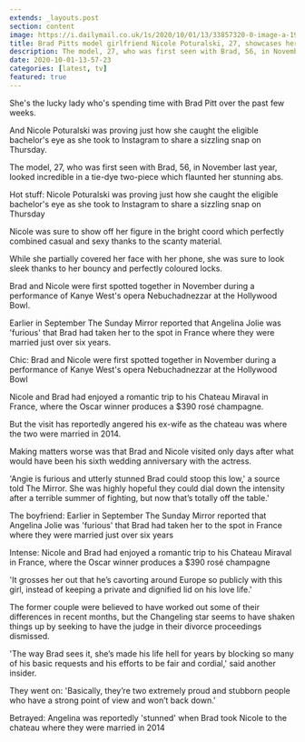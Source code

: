 ```yaml
---
extends: _layouts.post
section: content
image: https://i.dailymail.co.uk/1s/2020/10/01/13/33857320-0-image-a-19_1601556957775.jpg 
title: Brad Pitts model girlfriend Nicole Poturalski, 27, showcases her abs 
description: The model, 27, who was first seen with Brad, 56, in November last year, looked incredible in a tie-dye two-piece which flaunted her stunning abs 
date: 2020-10-01-13-57-23 
categories: [latest, tv] 
featured: true 
--- 
```

She's the lucky lady who's spending time with Brad Pitt over the past few weeks. 

And Nicole Poturalski was proving just how she caught the eligible bachelor's eye as she took to Instagram to share a sizzling snap on Thursday.

The model, 27, who was first seen with Brad, 56, in November last year, looked incredible in a tie-dye two-piece which flaunted her stunning abs.

Hot stuff: Nicole Poturalski was proving just how she caught the eligible bachelor's eye as she took to Instagram to share a sizzling snap on Thursday

Nicole was sure to show off her figure in the bright coord which perfectly combined casual and sexy thanks to the scanty material. 

While she partially covered her face with her phone, she was sure to look sleek thanks to her bouncy and perfectly coloured locks.  

Brad and Nicole were first spotted together in November during a performance of Kanye West's opera Nebuchadnezzar at the Hollywood Bowl.

Earlier in September The Sunday Mirror reported that Angelina Jolie was 'furious' that Brad had taken her to the spot in France where they were married just over six years.

Chic: Brad and Nicole were first spotted together in November during a performance of Kanye West's opera Nebuchadnezzar at the Hollywood Bowl 

Nicole and Brad had enjoyed a romantic trip to his Chateau Miraval in France, where the Oscar winner produces a $390 rosé champagne.

But the visit has reportedly angered his ex-wife as the chateau was where the two were married in 2014.

Making matters worse was that Brad and Nicole visited only days after what would have been his sixth wedding anniversary with the actress.

'Angie is furious and utterly stunned Brad could stoop this low,' a source told The Mirror. She was highly hopeful they could dial down the intensity after a terrible summer of fighting, but now that’s totally off the table.'

The boyfriend: Earlier in September The Sunday Mirror reported that Angelina Jolie was 'furious' that Brad had taken her to the spot in France where they were married just over six years

Intense: Nicole and Brad had enjoyed a romantic trip to his Chateau Miraval in France, where the Oscar winner produces a $390 rosé champagne

'It grosses her out that he’s cavorting around Europe so publicly with this girl, instead of keeping a private and dignified lid on his love life.'

The former couple were believed to have worked out some of their differences in recent months, but the Changeling star seems to have shaken things up by seeking to have the judge in their divorce proceedings dismissed.

'The way Brad sees it, she’s made his life hell for years by blocking so many of his basic requests and his efforts to be fair and cordial,' said another insider.

They went on: 'Basically, they’re two extremely proud and stubborn people who have a strong point of view and won’t back down.'

Betrayed: Angelina was reportedly 'stunned' when Brad took Nicole to the chateau where they were married in 2014

